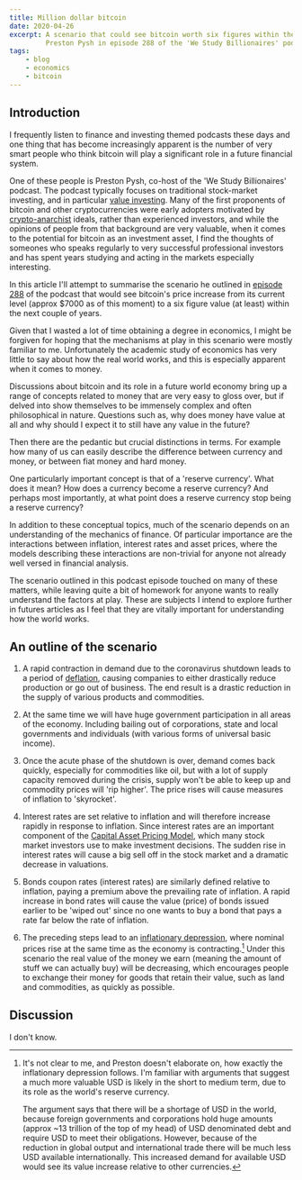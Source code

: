 ```yaml
---
title: Million dollar bitcoin
date: 2020-04-26
excerpt: A scenario that could see bitcoin worth six figures within the next couple of years, as outlined by 
         Preston Pysh in episode 288 of the 'We Study Billionaires' podcast. 
tags:
    - blog
    - economics
    - bitcoin
---
```


## Introduction

I frequently listen to finance and investing themed podcasts these days and one thing that has become increasingly
apparent is the number of very smart people who think bitcoin will play a significant role in a future financial
system. 

One of these people is Preston Pysh, co-host of the 'We Study Billionaires' podcast. The podcast typically focuses 
on traditional stock-market investing, and in particular [value investing](https://en.wikipedia.org/wiki/Value_investing). 
Many of the first proponents of bitcoin and other cryptocurrencies were early adopters motivated by [crypto-anarchist](https://en.wikipedia.org/wiki/Crypto-anarchism) 
ideals, rather than experienced investors, and while the opinions of people from that background are very valuable, 
when it comes to the potential for bitcoin as an investment asset, I find the thoughts of someones who speaks regularly 
to very successful professional investors and has spent years studying and acting in the markets especially interesting. 

In this article I'll attempt to summarise the scenario he outlined in [episode 288](https://www.theinvestorspodcast.com/episodes/tip288-current-stock-market-conditions-2020-crash-covid-19/) 
of the podcast that would see bitcoin's price increase from its current level (approx $7000 as of this moment) to a six
figure value (at least) within the next couple of years.  

Given that I wasted a lot of time obtaining a degree in economics, I might be forgiven for hoping that the mechanisms at play in this scenario were 
mostly familiar to me. Unfortunately the academic study of economics has very little to say about how the real world 
works, and this is especially apparent when it comes to money. 

Discussions about bitcoin and its role in a future world economy bring up a range of concepts related to money that are very easy to gloss over, but 
if delved into show themselves to be immensely complex and often philosophical in nature. Questions such as, why does money have value at all and 
why should I expect it to still have any value in the future? 

Then there are the pedantic but crucial distinctions in terms. For example how many of us can easily describe the difference between currency and money, 
or between fiat money and hard money. 

One particularly important concept is that of a 'reserve currency'. What does it mean? How does a currency become a reserve currency? And perhaps 
most importantly, at what point does a reserve currency stop being a reserve currency? 

In addition to these conceptual topics, much of the scenario depends on an understanding of the mechanics of finance. Of particular importance are 
the interactions between inflation, interest rates and asset prices, where the models describing these interactions are non-trivial for anyone not
already well versed in financial analysis.

The scenario outlined in this podcast episode touched on many of these matters, while leaving quite a bit of homework for anyone wants
to really understand the factors at play. These are subjects I intend to explore further in futures articles as I feel that they are vitally important
for understanding how the world works.

## An outline of the scenario 

1. A rapid contraction in demand due to the coronavirus shutdown leads to a period of [deflation](https://en.wikipedia.org/wiki/Deflation), 
causing companies to either drastically reduce production or go out of business. The end result is a drastic reduction in the supply of various
products and commodities.

2. At the same time we will have huge government participation in all areas of the economy. Including bailing out of corporations, state and 
local governments and individuals (with various forms of universal basic income).

3. Once the acute phase of the shutdown is over, demand comes back quickly, especially for commodities like oil, 
but with a lot of supply capacity removed during the crisis, supply won't be able to keep up and commodity prices will 'rip higher'.
The price rises will cause measures of inflation to 'skyrocket'.

4. Interest rates are set relative to inflation and will therefore increase rapidly in response to inflation. Since interest rates 
are an important component of the [Capital Asset Pricing Model](https://en.wikipedia.org/wiki/Capital_asset_pricing_model), which 
many stock market investors use to make investment decisions. The sudden rise in interest rates will cause a big sell off in 
the stock market and a dramatic decrease in valuations.

5. Bonds coupon rates (interest rates) are similarly defined relative to inflation, paying a premium above the prevailing
rate of inflation. A rapid increase in bond rates will cause the value (price) of bonds issued earlier to be 'wiped out' since no one wants 
to buy a bond that pays a rate far below the rate of inflation.

6. The preceding steps lead to an [inflationary depression](https://economics.stackexchange.com/questions/18690/inflationary-recession-vs-deflationary-recession), 
where nominal prices rise at the same time as the economy is contracting.[^1] Under this scenario the real value of the 
money we earn (meaning the amount of stuff we can actually buy) will be decreasing, which encourages people to exchange their money for
goods that retain their value, such as land and commodities, as quickly as possible. 

## Discussion

I don't know.

[^1]: It's not clear to me, and Preston doesn't elaborate on, how exactly the inflationary depression follows. I'm familiar with 
arguments that suggest a much more valuable USD is likely in the short to medium term, due to its role as the world's reserve 
currency. 

    The argument says that there will be a shortage of USD in the world, because foreign governments and corporations hold 
    huge amounts (approx ~13 trillion of the top of my head) of USD denominated debt and require USD to meet their obligations. 
    However, because of the reduction in global output and international trade there will be much less USD available internationally. 
    This increased demand for available USD would see its value increase relative to other currencies.   

